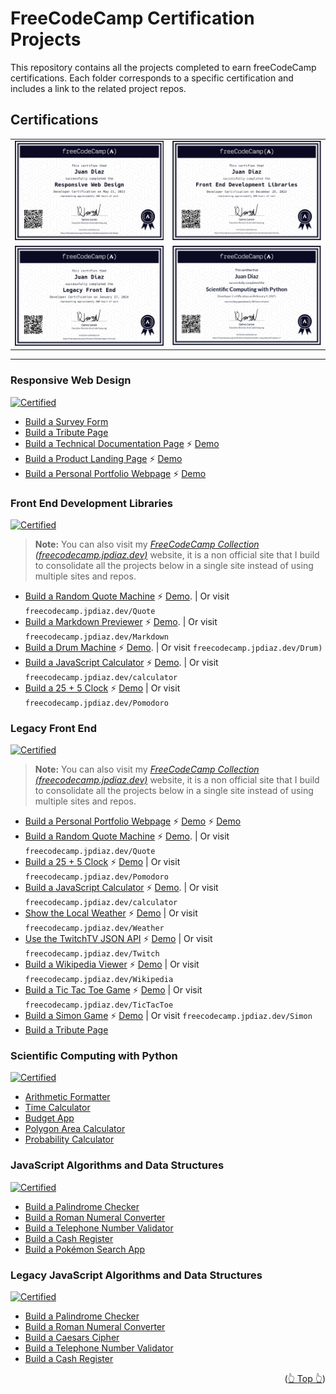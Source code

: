 <div id="top"></div>

# FreeCodeCamp Certification Projects

This repository contains all the projects completed to earn freeCodeCamp certifications. Each folder corresponds to a specific certification and includes a link to the related project repos.

## Certifications

|                                                                                                                                               |                                                                                                                                                                                 |
| --------------------------------------------------------------------------------------------------------------------------------------------- | ------------------------------------------------------------------------------------------------------------------------------------------------------------------------------- |
| [![responsiveWebDesign](./certifications/responsiveWebDesign.png)](https://www.freecodecamp.org/certification/1diazdev/responsive-web-design) | [![frontEndDevLibraries](./certifications/frontEndDevLibraries.png)](https://www.freecodecamp.org/certification/1diazdev/front-end-development-libraries)                       |
| [![legacyFrontEnd](./certifications/legacyFrontEnd.png)](https://www.freecodecamp.org/certification/1diazdev/legacy-front-end)                | [![scientificComputingWithPython](./certifications/scientificComputingWithPython.png)](https://www.freecodecamp.org/certification/1diazdev/scientific-computing-with-python-v7) |

---

### Responsive Web Design

 <!-- | [Certified in 2022](https://www.freecodecamp.org/certification/1diazdev/responsive-web-design) -->

[![Certified](https://img.shields.io/badge/freeCodeCamp_Certified_in_2022-0A0A23.svg?style=for-the-badge&logo=freeCodeCamp&logoColor=white)](https://www.freecodecamp.org/certification/1diazdev/responsive-web-design)

- [Build a Survey Form](https://codepen.io/1diazdev/pen/KLNpgw)
- [Build a Tribute Page](https://codepen.io/1diazdev/pen/wJWJEZ?editors=1000)
- [Build a Technical Documentation Page](https://github.com/JuanPabloDiaz/doc) ⚡ [Demo](https://docs.jpdiaz.dev)
- [Build a Product Landing Page](https://github.com/JuanPabloDiaz/landingZone) ⚡ [Demo](https://lp.jpdiaz.dev)
- [Build a Personal Portfolio Webpage](https://github.com/JuanPabloDiaz/jpdiaz) ⚡ [Demo](https://jpdiaz.dev)

### Front End Development Libraries

 <!-- | [Certified in 2023](https://www.freecodecamp.org/certification/1diazdev/front-end-development-libraries) -->

[![Certified](https://img.shields.io/badge/freeCodeCamp_Certified_in_2023-0A0A23.svg?style=for-the-badge&logo=freeCodeCamp&logoColor=white)](https://www.freecodecamp.org/certification/1diazdev/front-end-development-libraries)

> **Note:** You can also visit my _[FreeCodeCamp Collection (freecodecamp.jpdiaz.dev)](https://freecodecamp.jpdiaz.dev)_ website, it is a non official site that I build to consolidate all the projects below in a single site instead of using multiple sites and repos.

- [Build a Random Quote Machine](https://github.com/JuanPabloDiaz/random-quote-generator) ⚡ [Demo](https://quote.jpdiaz.dev). | Or visit `freecodecamp.jpdiaz.dev/Quote`
- [Build a Markdown Previewer](https://github.com/JuanPabloDiaz/markdownPreviewer) ⚡ [Demo](https://markdown.jpdiaz.dev). | Or visit `freecodecamp.jpdiaz.dev/Markdown`
- [Build a Drum Machine](https://github.com/JuanPabloDiaz/drumMachine) ⚡ [Demo](https://drum.jpdiaz.dev). | Or visit `freecodecamp.jpdiaz.dev/Drum)`
- [Build a JavaScript Calculator](https://github.com/JuanPabloDiaz/calculator) ⚡ [Demo](https://math.jpdiaz.dev). | Or visit `freecodecamp.jpdiaz.dev/calculator`
- [Build a 25 + 5 Clock](https://github.com/JuanPabloDiaz/25-5_clock) ⚡ [Demo](https://25.jpdiaz.dev) | Or visit `freecodecamp.jpdiaz.dev/Pomodoro`

### Legacy Front End

 <!-- | [Certified in 2024](https://www.freecodecamp.org/certification/1diazdev/legacy-front-end) -->

[![Certified](https://img.shields.io/badge/freeCodeCamp_Certified_in_2024-0A0A23.svg?style=for-the-badge&logo=freeCodeCamp&logoColor=white)](https://www.freecodecamp.org/certification/1diazdev/legacy-front-end)

> **Note:** You can also visit my _[FreeCodeCamp Collection (freecodecamp.jpdiaz.dev)](https://freecodecamp.jpdiaz.dev)_ website, it is a non official site that I build to consolidate all the projects below in a single site instead of using multiple sites and repos.

- [Build a Personal Portfolio Webpage](https://github.com/JuanPabloDiaz/freecodecamp) ⚡ [Demo](https://freecodecamp.jpdiaz.dev) ⚡ [Demo](https://codepen.io/1diazdev/pen/EzNaQV)
- [Build a Random Quote Machine](https://github.com/JuanPabloDiaz/random-quote-generator) ⚡ [Demo](https://quote.jpdiaz.dev). | Or visit `freecodecamp.jpdiaz.dev/Quote`
- [Build a 25 + 5 Clock](https://github.com/JuanPabloDiaz/25-5_clock) ⚡ [Demo](https://25.jpdiaz.dev) | Or visit `freecodecamp.jpdiaz.dev/Pomodoro`
- [Build a JavaScript Calculator](https://github.com/JuanPabloDiaz/calculator) ⚡ [Demo](https://math.jpdiaz.dev). | Or visit `freecodecamp.jpdiaz.dev/calculator`
- [Show the Local Weather](https://github.com/JuanPabloDiaz/weather) ⚡ [Demo](https://weather.jpdiaz.dev) | Or visit `freecodecamp.jpdiaz.dev/Weather`
- [Use the TwitchTV JSON API](https://github.com/JuanPabloDiaz/twitch) ⚡ [Demo](https://twitch.jpdiaz.dev) | Or visit `freecodecamp.jpdiaz.dev/Twitch`
- [Build a Wikipedia Viewer](https://github.com/JuanPabloDiaz/wikipediaViewer) ⚡ [Demo](https://wiki.jpdiaz.dev) | Or visit `freecodecamp.jpdiaz.dev/Wikipedia`
- [Build a Tic Tac Toe Game](https://github.com/JuanPabloDiaz/ticTacToe) ⚡ [Demo](https://tictactoe.jpdiaz.dev) | Or visit `freecodecamp.jpdiaz.dev/TicTacToe`
- [Build a Simon Game](https://github.com/JuanPabloDiaz/simonGame) ⚡ [Demo](https://simon.jpdiaz.dev) | Or visit `freecodecamp.jpdiaz.dev/Simon`
- [Build a Tribute Page ](https://codepen.io/1diazdev/pen/wJWJEZ?editors=1000)

### Scientific Computing with Python

 <!-- | [Certified in 2025](https://www.freecodecamp.org/certification/1diazdev/scientific-computing-with-python-v7) -->

[![Certified](https://img.shields.io/badge/freeCodeCamp_Certified_in_2025-0A0A23.svg?style=for-the-badge&logo=freeCodeCamp&logoColor=white)](https://www.freecodecamp.org/certification/1diazdev/scientific-computing-with-python-v7)

- [Arithmetic Formatter](./ScientificComputingWithPython/ArithmeticFormatter)
- [Time Calculator](./ScientificComputingWithPython/TimeCalculator)
- [Budget App](./ScientificComputingWithPython/BudgetApp)
- [Polygon Area Calculator](./ScientificComputingwithPython/PolygonAreaCalculator)
- [Probability Calculator](./ScientificComputingWithPython/ProbabilityCalculator)

### JavaScript Algorithms and Data Structures

[![Certified](https://img.shields.io/badge/freeCodeCamp_Certified_in_2025-0A0A23.svg?style=for-the-badge&logo=freeCodeCamp&logoColor=white)]()

- [Build a Palindrome Checker](./JavaScriptAlgorithmsAndDataStructures/PalindromeChecker)
- [Build a Roman Numeral Converter](./JavaScriptAlgorithmsAndDataStructures/RomanNumeralConverter)
- [Build a Telephone Number Validator](./JavaScriptAlgorithmsAndDataStructures/TelephoneNumberValidator)
- [Build a Cash Register](./JavaScriptAlgorithmsAndDataStructures/CashRegister)
- [Build a Pokémon Search App](./JavaScriptAlgorithmsAndDataStructures/PokemonSearchApp)

### Legacy JavaScript Algorithms and Data Structures

[![Certified](https://img.shields.io/badge/freeCodeCamp_Certified_in_2025-0A0A23.svg?style=for-the-badge&logo=freeCodeCamp&logoColor=white)]()

- [Build a Palindrome Checker](./LegacyJavaScriptAlgorithmsAndDataStructures/PalindromeChecker)
- [Build a Roman Numeral Converter](./LegacyJavaScriptAlgorithmsAndDataStructures/RomanNumeralConverter)
- [Build a Caesars Cipher](./LegacyJavaScriptAlgorithmsAndDataStructures/CaesarsCipher)
- [Build a Telephone Number Validator](./LegacyJavaScriptAlgorithmsAndDataStructures/TelephoneNumberValidator)
- [Build a Cash Register](./LegacyJavaScriptAlgorithmsAndDataStructures/CashRegister)

<!-- ### Data Analysis with Python
- [Mean-Variance-Standard Deviation Calculator](./DataAnalysiswithPython)
- [Demo graphic Data Analyzer](./DataAnalysiswithPython)
- [Medical Data Visualizer](./DataAnalysiswithPython)
- [Page View Time Series Visualizer](./DataAnalysiswithPython)
- [Sea Level Predictor](./DataAnalysiswithPython) -->

<!-- ### Machine Learning with Python
- [Rock Paper Scissors](./MachineLearningwithPython)
- [Cat and Dog Image Classifier](./MachineLearningwithPython)
- [Book Recommendation Engine using KNN](./MachineLearningwithPython)
- [Linear Regression Health Costs Calculator](./MachineLearningwithPython)
- [Neural Network SMS Text Classifier](./MachineLearningwithPython) -->

<p align="right">(<a href="#top">👆 Top 👆</a>)</p>
